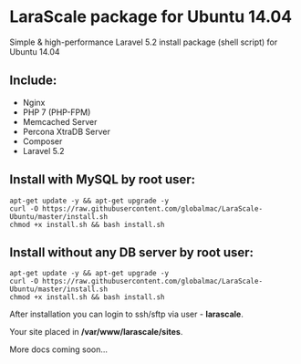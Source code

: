 # LaraScale package for Ubuntu 14.04
Simple & high-performance Laravel 5.2 install package (shell script) for Ubuntu 14.04

## Include:

*   Nginx
*   PHP 7 (PHP-FPM)
*   Memcached Server
*   Percona XtraDB Server
*   Composer
*   Laravel 5.2

## Install with MySQL by root user:

```
apt-get update -y && apt-get upgrade -y
curl -O https://raw.githubusercontent.com/globalmac/LaraScale-Ubuntu/master/install.sh
chmod +x install.sh && bash install.sh

```

## Install without any DB server by root user:

```
apt-get update -y && apt-get upgrade -y
curl -O https://raw.githubusercontent.com/globalmac/LaraScale-Ubuntu/master/install.sh
chmod +x install.sh && bash install.sh

```

After installation you can login to ssh/sftp via user - **larascale**.

Your site placed in **/var/www/larascale/sites**.

More docs coming soon...
